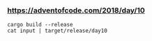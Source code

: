 ### https://adventofcode.com/2018/day/10

```
cargo build --release
cat input | target/release/day10
```
